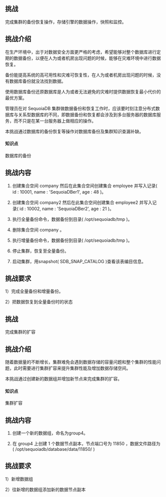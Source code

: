 ## 挑战 

完成集群的备份恢复操作，存储引擎的数据操作，快照和监控。

## 挑战介绍

在生产环境中，出于对数据安全方面更严格的考虑，希望能够对整个数据库进行定期的数据备份，以便在人为或者机房出现问题的时候，能够在灾难环境中进行数据恢复。

备份能提高系统的高可用性和灾难可恢复性，在人为或者机房出现问题的时候，没有数据库备份就没法找到数据。

使用数据库备份还原数据库是人为或者无法避免的灾难时提供数据恢复最小代价的最优方案。

管理员在对 SequoiaDB 集群做数据备份和恢复工作时，应该要时刻注意分布式数据库与关系型数据库的不同，即数据备份和恢复都会涉及到多台服务器的数据库服务，而不只是在某一台服务器上做相应的操作。

本挑战通过数据库的备份恢复等操作对数据库备份及集群知识查漏补缺。

#### 知识点

数据库的备份

## 挑战内容

1) 创建集合空间 company 然后在此集合空间创建集合 employee 并写入记录( id : 10001, name : 'SequoiaDBer1', age : 48 )。

2) 创建集合空间 company2 然后在此集合空间创建集合 employee2 并写入记录( id : 10002, name : 'SequoiaDBer2', age : 21 )。

3) 执行全量备份命令，数据备份到目录( /opt/sequoiadb/tmp )。

4) 删除集合空间 company 。

5) 执行增量备份命令，数据备份到目录( /opt/sequoiadb/tmp )。

6) 停止集群，恢复至全量备份。

7) 启动集群，用snapshot( SDB_SNAP_CATALOG )查看该表编目信息。

## 挑战要求

1）完成全量备份和增量备份。

2）把数据恢复到全量备份时的状态

## 挑战 

完成集群的扩容

## 挑战介绍

随着数据量的不断增长，集群难免会遇到数据存储的容量问题和整个集群的性能问题，此时需要进行集群扩容来提升集群性能及增加数据存储空间。

本挑战通过创建新的数据组并增加新节点来完成集群的扩容。

#### 知识点
集群扩容

## 挑战内容
1) 创建一个新的数据组，命名为group4。

2) 在 group4 上创建 1 个数据节点副本，节点端口号为 11850 ，数据文件路径为( /opt/sequoiadb/database/data/11850/ )

## 挑战要求

1）新增数据组

2）往新增的数据组添加新的数据节点副本